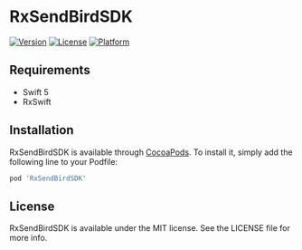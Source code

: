 # RxSendBirdSDK

[![Version](https://img.shields.io/cocoapods/v/RxSendBirdSDK.svg?style=flat)](https://cocoapods.org/pods/RxSendBirdSDK)
[![License](https://img.shields.io/cocoapods/l/RxSendBirdSDK.svg?style=flat)](https://cocoapods.org/pods/RxSendBirdSDK)
[![Platform](https://img.shields.io/cocoapods/p/RxSendBirdSDK.svg?style=flat)](https://cocoapods.org/pods/RxSendBirdSDK)

## Requirements

* Swift 5
* RxSwift

## Installation

RxSendBirdSDK is available through [CocoaPods](https://cocoapods.org). To install
it, simply add the following line to your Podfile:

```ruby
pod 'RxSendBirdSDK'
```

## License

RxSendBirdSDK is available under the MIT license. See the LICENSE file for more info.

